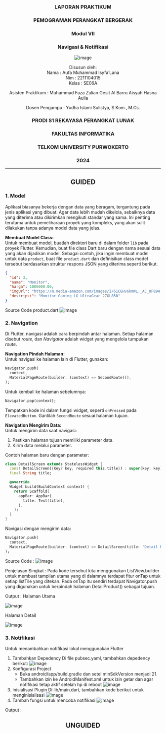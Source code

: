<div align="center">

### LAPORAN PRAKTIKUM

### PEMOGRAMAN PERANGKAT BERGERAK

### Modul VII
### Navigasi & Notifikasi

![image](https://github.com/user-attachments/assets/2948daec-1e7a-4765-8f23-df638a387c87)

Disusun oleh:  
Nama : Aufa Muhammad Isyfa’Lana  
Nim : 2211104015  
Kelas : SE06A

Asisten Praktikum : 
Muhammad Faza Zulian Gesit Al Barru 
Aisyah Hasna Aulia 

Dosen Pengampu : 
Yudha Islami Sulistya, S.Kom., M.Cs. 

### PRODI S1 REKAYASA PERANGKAT LUNAK  
### FAKULTAS INFORMATIKA  
### TELKOM UNIVERSITY PURWOKERTO  
### 2024

</div>

---
<div align="center">

## GUIDED
</div>

### 1. Model 
Aplikasi biasanya bekerja dengan data yang beragam, tergantung pada jenis aplikasi yang dibuat. Agar data lebih mudah dikelola, sebaiknya data yang diterima atau dikirimkan mengikuti standar yang sama. Ini penting terutama untuk pemeliharaan proyek yang kompleks, yang akan sulit dilakukan tanpa adanya model data yang jelas.

**Membuat Model Class:**  
Untuk membuat model, buatlah direktori baru di dalam folder `lib` pada proyek Flutter. Kemudian, buat file class Dart baru dengan nama sesuai data yang akan dijadikan model. Sebagai contoh, jika ingin membuat model untuk data `product`, buat file `product.dart` dan definisikan class model tersebut berdasarkan struktur respons JSON yang diterima seperti berikut.

```JSON
{
  "id": 3,
  "name": "Monitor",
  "harga": 1000000.00,
  "imgUrl": "https://m.media-amazon.com/images/I/61CGHv6kmWL._AC_UF894,1000_QL80_.jpg",
  "deskripsi": "Monitor Gaming LG UltraGear 27GL850"
}
```
Source Code product.dart 
![image](https://github.com/user-attachments/assets/be53fb0d-1fb1-4eb2-bff8-e841f57c46ed)


### 2. Navigation
Di Flutter, navigasi adalah cara berpindah antar halaman. Setiap halaman disebut *route*, dan *Navigator* adalah widget yang mengelola tumpukan *route*.

**Navigation Pindah Halaman:**  
Untuk navigasi ke halaman lain di Flutter, gunakan:
```dart
Navigator.push(
  context,
  MaterialPageRoute(builder: (context) => SecondRoute()),
);
```
Untuk kembali ke halaman sebelumnya:
```dart
Navigator.pop(context);
```
Tempatkan kode ini dalam fungsi widget, seperti `onPressed` pada `ElevatedButton`. Gantilah `SecondRoute` sesuai halaman tujuan.

**Navigation Mengirim Data:**  
Untuk mengirim data saat navigasi:
1) Pastikan halaman tujuan memiliki parameter data.
2) Kirim data melalui parameter.

Contoh halaman baru dengan parameter:
```dart
class DetailScreen extends StatelessWidget {
  const DetailScreen({Key? key, required this.title}) : super(key: key);
  final String title;

  @override
  Widget build(BuildContext context) {
    return Scaffold(
      appBar: AppBar(
        title: Text(title),
      ),
    );
  }
}
```

Navigasi dengan mengirim data:
```dart
Navigator.push(
  context,
  MaterialPageRoute(builder: (context) => DetailScreen(title: "Detail User")),
);
```

Source Code :
![image](https://github.com/user-attachments/assets/6aba08aa-f369-4af6-b59d-611058011420)

Penjelasan Singkat :
Pada kode tersebut kita menggunakan ListView.builder untuk membuat tampilan utama yang di dalamnya terdapat fitur onTap untuk setiap listTile yang ditekan. Pada onTap itu sendiri terdapat Navigator.push yang digunakan untuk berpindah halaman DetailProduct() sebagai tujuan.

Output :
Halaman Utama

![image](https://github.com/user-attachments/assets/7caccfd6-5c56-4fdc-acea-03878c6db040)

Halaman Detail

![image](https://github.com/user-attachments/assets/b31e61a8-fc6c-4fd3-a906-cc9a37a018f0)


### 3. Notifikasi 
Untuk menambahkan notifikasi lokal menggunakan Flutter 
1. Tambahkan Depedency
   Di file pubsec.yaml, tambahkan depedency berikut:
   ![image](https://github.com/user-attachments/assets/f66e132c-bc1b-4ef9-8f05-f6a86699d917)
2. Konfigurasi Project
   - Buka android/app/build.gradle dan setel minSdkVersion menjadi 21.
   - Tambahkan izin ke AndroidManifest.xml untuk izin getar dan agar notifikasi tetap aktif setelah hp di reboot
     ![image](https://github.com/user-attachments/assets/edbcc2bf-9d4a-4412-a8d1-a326a641f1e4)
3. Inisialisasi Plugin
   Di lib/main.dart, tambahkan kode berikut untuk menginisialisasi
   ![image](https://github.com/user-attachments/assets/a32df1a1-bd6f-4133-bc81-78087e3f93cc)
4. Tambah fungsi untuk mencoba notifikasi
   ![image](https://github.com/user-attachments/assets/9a1a71a9-6b47-4c96-a53a-3cf4bc494505)

Output : 


<div align="center">

## UNGUIDED
</div>
   

     

